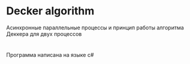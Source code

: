 # Decker algorithm
Асинхронные параллельные процессы и принцип работы алгоритма Деккера для двух процессов
#
Программа написана на языке c#
